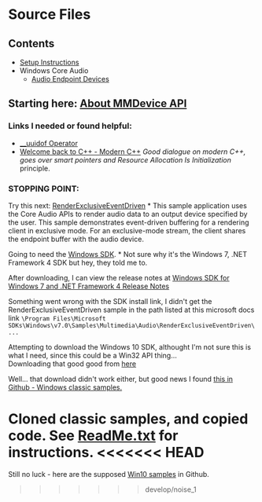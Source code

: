 Source Files
============

Contents
--------
* [Setup Instructions](./docs/SetupInstructions.md)
* Windows Core Audio
    * [Audio Endpoint Devices](https://docs.microsoft.com/en-us/windows/win32/coreaudio/audio-endpoint-devices)

Starting here: [About MMDevice API](https://docs.microsoft.com/en-us/windows/win32/coreaudio/mmdevice-api)
----------------

### Links I needed or found helpful:
* [__uuidof Operator](https://docs.microsoft.com/en-us/cpp/cpp/uuidof-operator?view=msvc-160)
* [Welcome back to C++ - Modern C++](https://docs.microsoft.com/en-us/cpp/cpp/welcome-back-to-cpp-modern-cpp?view=msvc-160)
    *Good dialogue on modern C++, goes over smart pointers and Resource Allocation Is Initialization* principle.

### STOPPING POINT:
Try this next: [RenderExclusiveEventDriven](https://docs.microsoft.com/en-us/windows/win32/coreaudio/renderexclusiveeventdriven)
    * This sample application uses the Core Audio APIs to render audio data to an output device specified by the user. This sample demonstrates event-driven buffering for a rendering client in exclusive mode. For an exclusive-mode stream, the client shares the endpoint buffer with the audio device.

Going to need the [Windows SDK](https://msdn.microsoft.com/windowsvista/bb980924.aspx).
    * Not sure why it's the Windows 7, .NET Framework 4 SDK but hey, they told me to.

After downloading, I can view the release notes at [Windows SDK for Windows 7 and .NET Framework 4 Release Notes](file:///C:/Users/Soti/ReleaseNotes_Win7_1RTMSDK.Htm)

Something went wrong with the SDK install link, I didn't get the RenderExclusiveEventDriven sample in the path listed at this microsoft docs link `\Program Files\Microsoft SDKs\Windows\v7.0\Samples\Multimedia\Audio\RenderExclusiveEventDriven\...`

Attempting to download the Windows 10 SDK, althought I'm not sure this is what I need, since this could be a Win32 API thing...  
Downloading that good good from [here](https://developer.microsoft.com/en-US/windows/downloads/windows-10-sdk/)

Well... that download didn't work either, but good news I found [this in Github - Windows classic samples.](https://github.com/Microsoft/Windows-classic-samples/tree/master/Samples/Win7Samples/multimedia/audio/RenderExclusiveEventDriven)

Cloned classic samples, and copied code.  See [ReadMe.txt](../win_samples/ReadMe.txt) for instructions.
<<<<<<< HEAD
=======


Still no luck - here are the supposed [Win10 samples](https://github.com/Microsoft/Windows-universal-samples) in Github.
>>>>>>> develop/noise_1
